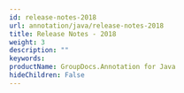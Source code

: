 ```yaml
---
id: release-notes-2018
url: annotation/java/release-notes-2018
title: Release Notes - 2018
weight: 3
description: ""
keywords: 
productName: GroupDocs.Annotation for Java
hideChildren: False
---
```

